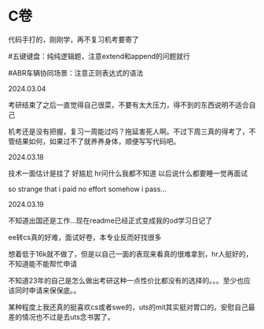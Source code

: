 # C卷

代码手打的，刚刚学，再不复习机考要寄了

#五键键盘：纯纯逻辑题，注意extend和append的问题就行

#ABR车辆协同场景：注意正则表达式的语法

2024.03.04

考研结束了之后一直觉得自己很菜，不要有太大压力，得不到的东西说明不适合自己

机考还是没有把握，复习一周能过吗？拖延害死人啊。不过下周三真的得考了，不管结果如何，如果过不了就养养身体，顺便写写代码吧。

2024.03.18

技术一面估计是挂了 好尴尬 hr问什么我都不知道
以后说什么都要睡一觉再面试

so strange that i paid no effort somehow i pass...

2024.03.19

不知道出国还是工作...现在readme已经正式变成我的od学习日记了

ee转cs真的好难，面试好卷，本专业反而好找很多

想着低于16k就不做了，但是以自己一面的表现来看真的很难拿到，hr人挺好的，不知道能不能帮忙申请

不知道23年的自己是怎么做出考研这种一点性价比都没有的选择的。。。至少也应该同时申请来保保底。。

某种程度上我还真的挺喜欢cs或者swe的，uts的mit其实挺对胃口的。安慰自己最差的情况也不过是去uts念书罢了。
